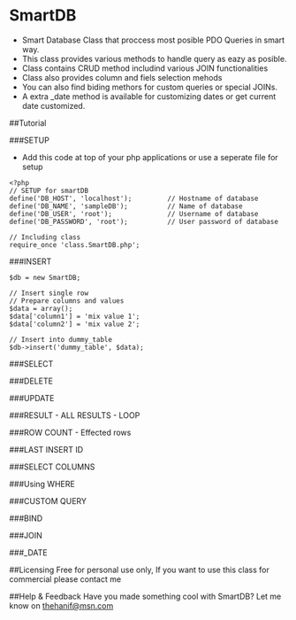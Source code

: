 SmartDB
=======
- Smart Database Class that proccess most posible PDO Queries in smart way.
- This class provides various methods to handle query as eazy as posible.
- Class contains CRUD method includind various JOIN functionalities
- Class also provides column and fiels selection mehods
- You can also find biding methors for custom queries or special JOINs.
- A extra _date method is available for customizing dates or get current date customized.


##Tutorial

###SETUP
- Add this code at top of your php applications or use a seperate file for setup
```
<?php 
// SETUP for smartDB
define('DB_HOST', 'localhost');			// Hostname of database
define('DB_NAME', 'sampleDB');			// Name of database
define('DB_USER', 'root');				// Username of database
define('DB_PASSWORD', 'root');			// User password of database

// Including class
require_once 'class.SmartDB.php';
```

###INSERT
```
$db = new SmartDB;

// Insert single row
// Prepare columns and values
$data = array();
$data['column1'] = 'mix value 1';
$data['column2'] = 'mix value 2';

// Insert into dummy_table
$db->insert('dummy_table', $data);
```

###SELECT

###DELETE

###UPDATE

###RESULT - ALL RESULTS - LOOP

###ROW COUNT - Effected rows

###LAST INSERT ID

###SELECT COLUMNS

###Using WHERE

###CUSTOM QUERY

###BIND

###JOIN

###_DATE

##Licensing
Free for personal use only, If you want to use this class for commercial please contact me

##Help & Feedback
Have you made something cool with SmartDB? Let me know on thehanif@msn.com
